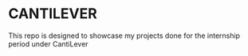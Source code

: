 # CANTILEVER
This repo is designed to showcase my projects done for the internship period under CantiLever
